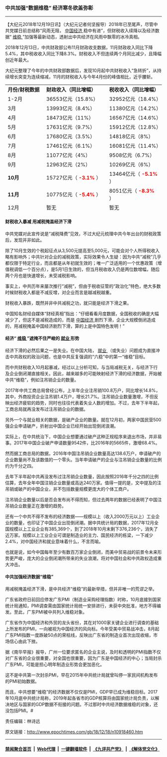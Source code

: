### 中共加强“数据维稳” 经济寒冬欲盖弥彰
------------------------

<p>
 【大纪元2018年12月19日讯】（大纪元记者何坚报导）2018年已至尾声，尽管中共党媒日前总结称“风雨无阻，
 <a href="http://www.epochtimes.com/gb/tag/%E4%B8%AD%E5%9B%BD%E7%BB%8F%E6%B5%8E.html">
  中国经济
 </a>
 稳中有进”，但财税收入续降以及经济数据“
 <a href="http://www.epochtimes.com/gb/tag/%E7%BB%B4%E7%A8%B3.html">
  维稳
 </a>
 ”加强等最新动态，透射出中共经济在风雨中飘零的冰冷真相。
</p>
<p>
 2018年12月13日，中共财政部公布11月财政收支数据，11月财政收入同比下降5.4%，其中税收收入同比下降8.3%。财税收入不但连续两个月同比减少，且降幅创近年最大。
</p>
<p>
 大纪元整理了今年的中共财政部数据后，发现10月起中共财税收入“急转折”，从持续增长突变为连续缩减，11月的财税收入与今年4月份的峰值相比，近乎腰斩。
</p>
<table style="height: 408px;" width="577">
 <tbody>
  <tr>
   <td width="118">
    <strong>
     月份/财税数据
    </strong>
   </td>
   <td width="198">
    <strong>
     财政收入（同比增幅）
    </strong>
   </td>
   <td width="170">
    <strong>
     税收收入（同比增幅）
    </strong>
   </td>
  </tr>
  <tr>
   <td>
    1-2月
   </td>
   <td>
    36553亿元（15.8%）
   </td>
   <td>
    32952亿元（18.4%）
   </td>
  </tr>
  <tr>
   <td>
    3月
   </td>
   <td>
    13993亿元（8.4%）
   </td>
   <td>
    11380亿元（14.2%）
   </td>
  </tr>
  <tr>
   <td>
    4月
   </td>
   <td>
    18473亿元（11%）
   </td>
   <td>
    16567亿元（14.6%）
   </td>
  </tr>
  <tr>
   <td>
    5月
   </td>
   <td>
    17631亿元（9.7%）
   </td>
   <td>
    15912亿元（12.8%）
   </td>
  </tr>
  <tr>
   <td>
    6月
   </td>
   <td>
    17680亿元（3.5%）
   </td>
   <td>
    14818亿元（8%）
   </td>
  </tr>
  <tr>
   <td>
    7月
   </td>
   <td>
    17461亿元（6.1%）
   </td>
   <td>
    16081亿元（11.4%）
   </td>
  </tr>
  <tr>
   <td>
    8月
   </td>
   <td>
    11077亿元（4%）
   </td>
   <td>
    9508亿元（6.7%）
   </td>
  </tr>
  <tr>
   <td>
    9月
   </td>
   <td>
    12963亿元（2%）
   </td>
   <td>
    10269亿元（6%）
   </td>
  </tr>
  <tr>
   <td>
    <strong>
     10月
    </strong>
   </td>
   <td>
    15727亿元（
    <strong>
     <span style="color: #ff0000;">
      -3.1%
     </span>
    </strong>
    ）
   </td>
   <td>
    13464亿元（
    <span style="color: #ff0000;">
     <strong>
      -5.1%
     </strong>
    </span>
    ）
   </td>
  </tr>
  <tr>
   <td>
    <strong>
     11月
    </strong>
   </td>
   <td>
    10775亿元（
    <strong>
     <span style="color: #ff0000;">
      -5.4%
     </span>
    </strong>
    ）
   </td>
   <td>
    8051亿元（
    <strong>
     <span style="color: #ff0000;">
      -8.3%
     </span>
    </strong>
    ）
   </td>
  </tr>
  <tr>
   <td>
    12月
   </td>
   <td>
    暂无
   </td>
   <td>
    暂无
   </td>
  </tr>
  <tr>
   <td colspan="3">
    <strong>
     2018年中国财政税收数据月度分析（大纪元制表；数据来源：中共财政部）
    </strong>
   </td>
  </tr>
 </tbody>
</table>
<h4>
 财税收入暴减 用减税掩盖经济下滑
</h4>
<p>
 中共党媒对此宣传说是“减税降费”见效，不过大纪元梳理中共今年出台的财税政策后，发现并非如此。
</p>
<p>
 除了10月生效的个税起征点从3,500元提高至5,000元，可能会对个人所得税收入略有影响外；中共针对企业的减税政策，实际效果令人生疑：因为中共“减税”几乎都仅限于特定行业，而且都是从年初就生效的；唯一广泛适用的一个优惠政策（增值税调低一个百分点），是5月1日生效的，但当月税收收入仍是两位数增幅，随后两个月也是快速增长，未受减税影响。
</p>
<p>
 事实上，中共历年来屡次推行“减税”，但由于税收征管的“政治化”特色，绝大多数时候财税收入都是不减反增，对企业而言是越减税越重。
</p>
<p>
 财税收入暴跌，既然并非中共减税之功，就只能是经济下滑之果。
</p>
<p>
 中国知名财经自媒体“财经真相”指出：“仔细看看月度数据，全国税收的确是大幅减少了，但这不是减税造成的，而是
 <a href="http://www.epochtimes.com/gb/tag/%E4%B8%AD%E5%9B%BD%E7%BB%8F%E6%B5%8E.html">
  中国经济
 </a>
 剧烈下滑，企业大规模倒闭造成的，用减税掩盖中国经济剧烈下滑，算的上是中国特色发明！”
</p>
<p>
 <center>
 </center>
</p>
<h4>
 经济“
 <a href="http://www.epochtimes.com/gb/tag/%E7%BB%B4%E7%A8%B3.html">
  维稳
 </a>
 ”遮掩不住严峻的
 <a href="http://www.epochtimes.com/gb/tag/%E5%B0%B1%E4%B8%9A.html">
  就业
 </a>
 形势
</h4>
<p>
 经济下滑的必然后果之一是失业。在中国大陆，
 <a href="http://www.epochtimes.com/gb/tag/%E5%B0%B1%E4%B8%9A.html">
  就业
 </a>
 （或失业）问题成为直接冲击中共政权的政治问题，也是中共反复强调的“六稳”中的第一“维稳”目标。
</p>
<p>
 而中共财税收入10月起暴减，经过以上分析可知，与当局减税无关，与经济下行及企业倒闭潮直接相关。因此，越来越多的可能映射经济下滑的经济数据，开始被中共“维稳”，例如注吊销企业的数量。
</p>
<p>
 2017年中共工商总局曾经公布，上半年企业注吊销100.8万户，同比增长14.8%，其中，外商投资企业注吊销1.4万户，增长21.7%。注吊销企业数量激增，不但反映出经济疲软的趋势，同时也往往代表着失业人数的增加。不过，去年下半年起，工商总局就再没发布过注吊销企业的数据。
</p>
<p>
 另外一个与就业相关的数据，是破产企业的数量。就在12月初，两家中国民营500强企业申请破产，折射出中国企业已经开始出现倒闭浪潮。
</p>
<p>
 实际上，在中共统治下，中国企业想要通过破产这种正规程序来退出市场，并非易事。2017年中国企业破产申请数量9542件，比2016年的5665件，激增68.4%。
</p>
<p>
 然而据工商总局的数据，2016年中国注吊销企业数量高达138.6万户，申请破产的企业数量尚不及该数值的一个零头。当年申请破产的企业与注吊销企业数量的比例约为千分之四。
</p>
<p>
 去年下半年起中共再没发布过注吊销企业数量，因此按照2016年千分之四的比例估算，去年全年中国注销企业数量或高达240万家。值得一提的是，文中提及的注吊销或破产的中国企业，并不包括数量规模更庞大的个体工商户。
</p>
<p>
 注吊销企业数量以后是否会发布尚不得而知，但过去两年的数据已经表明了中国注吊销企业数量正在激增的趋势。
</p>
<p>
 还有一个中共不得不发布的经济数据——规模以上（收入2000万元以上）工业企业的数量，也印证了中国企业出现倒闭潮。据中共统计局的数据，2017年12月全国规模以上工业企业有385,369个，到了2018年10月末剩下376,236个，消失了近万家。规模以上工业企业可谓是制造业的主力、国民经济的栋梁，一下减少2.4%，对中国经济和就业意味着什么，不言而喻。
</p>
<p>
 也就是说，如今中国每年至少有数百万家企业倒闭，而美中贸易战的前景令未来形势更严峻，庞大的企业倒闭潮所带来的失业浪潮，将对中国社会和中共政权造成重大冲击。
</p>
<h4>
 中共加强经济数据“维稳”
</h4>
<p>
 用减税掩盖经济下滑，是中共经济“维稳”的最新举措，但并非唯一的荒谬之举。
</p>
<p>
 广东省政府日前回应停发广东PMI（制造业采购经理指数）时称，10月底接到国家统计局通知，PMI调查需由国家统计局统一安排进行，未获中央批准，地方不得编发。至此，广东PMI被中共列入维稳对象。
</p>
<p>
 广东省作为中国经济和外贸的龙头省份，其在对1000家关键企业进行调查的基础上所发布的PMI，一向被视为中国经济的风向标。今年受美中贸易战冲击，8月起广东PMI指数一度跌破50点的荣枯线，反映出广东省的制造业首次出现收缩，市场信心由此下挫。
</p>
<p>
 据《南华早报》报导，广州一位要求匿名的企业主说，及时和透明的PMI指数不仅对广东省的企业很重要，对全国也很重要，因为广东是中国经济的中心；当局封杀广东PMI，可能是担心明年制造业形势会更加恶化。
</p>
<p>
 这不是中共第一次封杀PMI，早在2015年中共统计局就曾叫停一家民间机构发布的PMI初始数据。
</p>
<p>
 而且，中共想要“维稳”的经济数据不仅仅是PMI，GDP早已成为维稳目标。2017年10月底中共统计局称，2019年起各省市的GDP核算将由国家统计局负责，以解决地区与国家的GDP数据不衔接的问题。不过那时中共经济数据维稳的对象，还没包括PMI。#
</p>
<p>
 责任编辑：林诗远
</p>

原文链接：http://www.epochtimes.com/gb/18/12/18/n10918460.htm


------------------------
#### [禁闻聚合首页](https://github.com/gfw-breaker/banned-news/blob/master/README.md) &nbsp;|&nbsp; [Web代理](https://github.com/gfw-breaker/open-proxy/blob/master/README.md) &nbsp;|&nbsp; [一键翻墙软件](https://github.com/gfw-breaker/nogfw/blob/master/README.md) &nbsp;|&nbsp; [《九评共产党》](https://github.com/gfw-breaker/9ping.md/blob/master/README.md#九评之一评共产党是什么) &nbsp;|&nbsp; [《解体党文化》](https://github.com/gfw-breaker/jtdwh.md/blob/master/README.md#绪论)